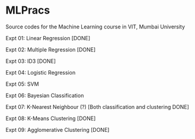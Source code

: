 # MLPracs
Source codes for the Machine Learning course in VIT, Mumbai University

Expt 01: Linear Regression	[DONE]

Expt 02: Multiple Regression	[DONE]

Expt 03: ID3	[DONE]

Expt 04: Logistic Regression 

Expt 05: SVM

Expt 06: Bayesian Classification

Expt 07: K-Nearest Neighbour (?)	[Both classification and clustering DONE]

Expt 08: K-Means Clustering 	[DONE]

Expt 09: Agglomerative Clustering 	[DONE]